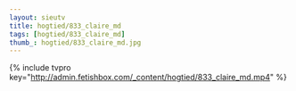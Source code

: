 ```yaml
--- 
layout: sieutv
title: hogtied/833_claire_md
tags: [hogtied/833_claire_md]
thumb_: hogtied/833_claire_md.jpg
---
```

{% include tvpro key="http://admin.fetishbox.com/_content/hogtied/833_claire_md.mp4" %} 
